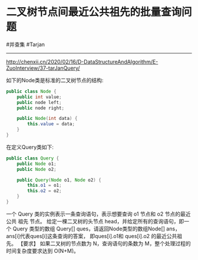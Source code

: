 # 二叉树节点间最近公共祖先的批量查询问题

#并查集  #Tarjan 

---
http://chenxii.cn/2020/02/16/D-DataStructureAndAlgorithm/E-ZuoInterview/37-tarJanQuery/


如下的Node类是标准的二叉树节点的结构:

```java
public class Node {
    public int value;
    public node left;
    public node right;

    public Node(int data) {
        this.value = data;
    }
}
```

在定义Query类如下:
```java
public class Query {
    public Node o1;
    public Node o2;

    public Query(Node o1, Node o2) {
        this.o1 = o1;
        this.o2 = o2;
    }
}
```
一个 Query 类的实例表示一条查询语句，表示想要查询 o1 节点和 o2 节点的最近公共 祖先 节点。
给定一棵二叉树的头节点 head，并给定所有的查询语句，即一个 Query 类型的数组 Query[] ques，请返回Node类型的数组Node[] ans，ans[i]代表ques[i]这条查询的答案， 即ques[i].o1和 ques[i].o2 的最近公共祖先。
【要求】
如果二叉树的节点数为 N，查询语句的条数为 M，整个处理过程的时间复杂度要求达到 O(N+M)。
